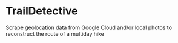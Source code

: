 # TrailDetective
Scrape geolocation data from Google Cloud and/or local photos to reconstruct the route of a multiday hike
